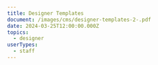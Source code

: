 ```yaml
---
title: Designer Templates
document: /images/cms/designer-templates-2-.pdf
date: 2024-03-25T12:00:00.000Z
topics:
  - designer
userTypes:
  - staff
---
```

